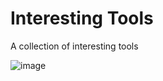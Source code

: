 # Interesting Tools
A collection of interesting tools

![image](https://github.com/deploymentking/interesting-tools/assets/3706672/0fce9cc7-a2c0-408f-8bb5-34f51d2d1e88)
